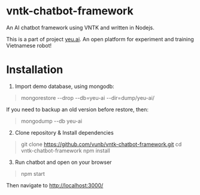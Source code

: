 vntk-chatbot-framework
======================

An AI chatbot framework using VNTK and written in Nodejs.

This is a part of project [yeu.ai](https://github.com/yeuai). An open platform for experiment and training Vietnamese robot!

Installation
============

1. Import demo database, using mongodb:

> mongorestore --drop --db=yeu-ai --dir=dump/yeu-ai/

If you need to backup an old version before restore, then:

> mongodump --db yeu-ai

2. Clone repository & Install dependencies

> git clone https://github.com/vunb/vntk-chatbot-framework.git
> cd vntk-chatbot-framework
> npm install

3. Run chatbot and open on your browser

> npm start

Then navigate to [http://localhost:3000/](http://localhost:3000/)